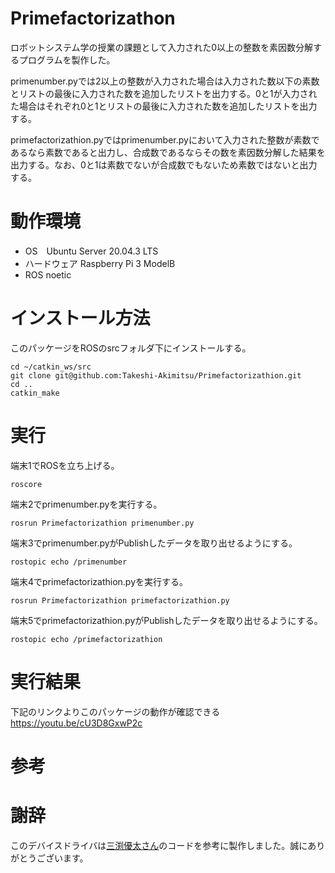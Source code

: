 # Primefactorizathon
ロボットシステム学の授業の課題として入力された0以上の整数を素因数分解するプログラムを製作した。  
  
primenumber.pyでは2以上の整数が入力された場合は入力された数以下の素数とリストの最後に入力された数を追加したリストを出力する。0と1が入力された場合はそれぞれ0と1とリストの最後に入力された数を追加したリストを出力する。  
  
primefactorizathion.pyではprimenumber.pyにおいて入力された整数が素数であるなら素数であると出力し、合成数であるならその数を素因数分解した結果を出力する。なお、0と1は素数でないが合成数でもないため素数ではないと出力する。

# 動作環境
 - OS　Ubuntu Server 20.04.3 LTS
- ハードウェア Raspberry Pi 3 ModelB
- ROS noetic
  
# インストール方法
このパッケージをROSのsrcフォルダ下にインストールする。
```
cd ~/catkin_ws/src
git clone git@github.com:Takeshi-Akimitsu/Primefactorizathion.git
cd ..
catkin_make  
```

# 実行
端末1でROSを立ち上げる。
```
roscore
```
端末2でprimenumber.pyを実行する。
```
rosrun Primefactorizathion primenumber.py
```
端末3でprimenumber.pyがPublishしたデータを取り出せるようにする。
```
rostopic echo /primenumber
```
端末4でprimefactorizathion.pyを実行する。
```
rosrun Primefactorizathion primefactorizathion.py
```
端末5でprimefactorizathion.pyがPublishしたデータを取り出せるようにする。
```
rostopic echo /primefactorizathion
```

# 実行結果
下記のリンクよりこのパッケージの動作が確認できる  
https://youtu.be/cU3D8GxwP2c

# 参考


# 謝辞
このデバイスドライバは[三渕優太さん](https://github.com/MibuchiYuta/Control_DCmotor_RaspberryPi
)のコードを参考に製作しました。誠にありがとうございます。
